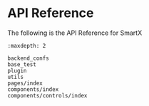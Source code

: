 # API Reference

The following is the API Reference for SmartX

```{toctree}
:maxdepth: 2

backend_confs
base_test
plugin
utils
pages/index
components/index
components/controls/index
```
